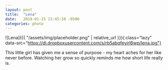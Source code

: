 ```yaml
---
layout: post
title:  "Lena"
date:   2019-01-15 13:45:10 -0500
categories: photo
---
```


![Lena]({{ "/assets/img/placeholder.png" | relative_url }}){:class="lazy" data-src="https://dl.dropboxusercontent.com/s/rb5abqfeyirl6wp/lena.jpg"}

This little girl has given me a sense of purpose - my heart aches for her like never before. Watching her grow so quickly reminds me how short life really is.
